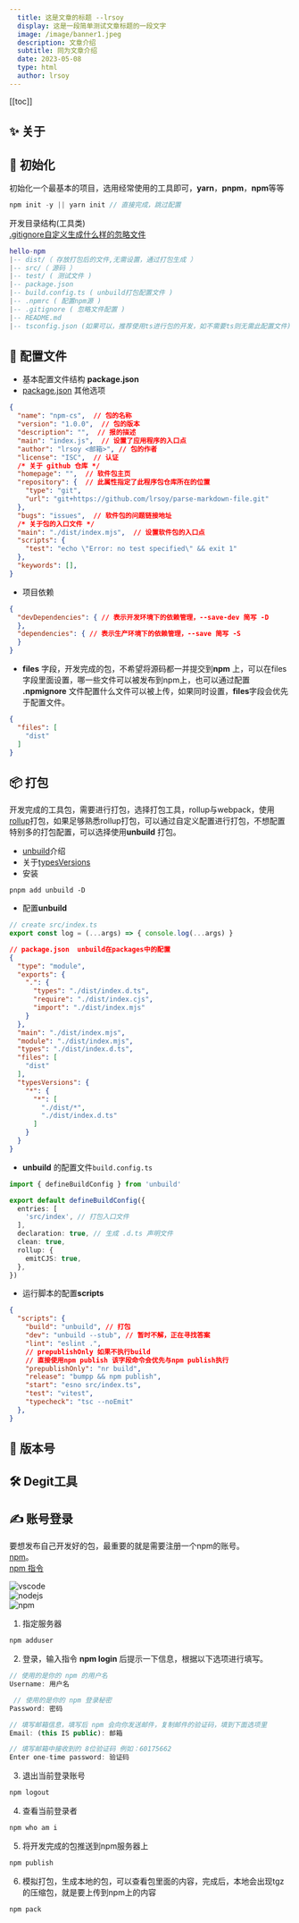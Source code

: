 ```yaml
---
  title: 这是文章的标题 --lrsoy
  display: 这是一段简单测试文章标题的一段文字
  image: /image/banner1.jpeg
  description: 文章介绍
  subtitle: 同为文章介绍
  date: 2023-05-08
  type: html
  author: lrsoy
---
```


[[toc]]


## :sparkles: 关于

## :broom: 初始化
初始化一个最基本的项目，选用经常使用的工具即可，**yarn**，**pnpm**，**npm**等等
```js
npm init -y || yarn init // 直接完成，跳过配置
```

开发目录结构(工具类)  
[.gitignore自定义生成什么样的忽略文件](https://www.toptal.com/developers/gitignore)
```lua  
hello-npm
|-- dist/（ 存放打包后的文件,无需设置，通过打包生成 ）
|-- src/（ 源码 ）
|-- test/ ( 测试文件 )
|-- package.json
|-- build.config.ts ( unbuild打包配置文件 )
|-- .npmrc ( 配置npm源 )
|-- .gitignore ( 忽略文件配置 )
|-- README.md
|-- tsconfig.json (如果可以，推荐使用ts进行包的开发，如不需要ts则无需此配置文件)
```

## :open_file_folder: 配置文件
* 基本配置文件结构 **package.json**
* [package.json](http://nodejs.cn/learn/the-package-json-guide) 其他选项

```json
{
  "name": "npm-cs",  // 包的名称
  "version": "1.0.0",  // 包的版本
  "description": "",  // 报的描述
  "main": "index.js",  // 设置了应用程序的入口点
  "author": "lrsoy <邮箱>", // 包的作者
  "license": "ISC",  // 认证
  /* 关于 github 仓库 */
  "homepage": "",  // 软件包主页
  "repository": {  // 此属性指定了此程序包仓库所在的位置
    "type": "git", 
    "url": "git+https://github.com/lrsoy/parse-markdown-file.git"  
  },
  "bugs": "issues",  // 软件包的问题链接地址
  /* 关于包的入口文件 */
  "main": "./dist/index.mjs",  // 设置软件包的入口点
  "scripts": {
    "test": "echo \"Error: no test specified\" && exit 1"
  },
  "keywords": [],
}

```

* 项目依赖
```json
{
  "devDependencies": { // 表示开发环境下的依赖管理，--save-dev 简写 -D
  },
  "dependencies": { // 表示生产环境下的依赖管理，--save 简写 -S
  }
}
```
* **files** 字段，开发完成的包，不希望将源码都一并提交到**npm** 上，可以在files字段里面设置，哪一些文件可以被发布到npm上，也可以通过配置 **.npmignore** 文件配置什么文件可以被上传，如果同时设置，**files**字段会优先于配置文件。
```json
{  
  "files": [
    "dist"
  ]
}
```
## :package: 打包
开发完成的工具包，需要进行打包，选择打包工具，rollup与webpack，使用[rollup](https://rollupjs.org/guide/en/)打包，如果足够熟悉rollup打包，可以通过自定义配置进行打包，不想配置特别多的打包配置，可以选择使用**unbuild** 打包。  
* [unbuild](https://github.com/unjs/unbuild)介绍
* 关于[typesVersions](https://www.typescriptlang.org/docs/handbook/declaration-files/publishing.html) 
* 安装
```
pnpm add unbuild -D
```
* 配置**unbuild**
```ts
// create src/index.ts
export const log = (...args) => { console.log(...args) }
```
```json
// package.json  unbuild在packages中的配置
{
  "type": "module",
  "exports": {
    ".": {
      "types": "./dist/index.d.ts",
      "require": "./dist/index.cjs",
      "import": "./dist/index.mjs"
    }
  },
  "main": "./dist/index.mjs",
  "module": "./dist/index.mjs",
  "types": "./dist/index.d.ts",
  "files": [
    "dist"
  ],
  "typesVersions": {
    "*": {
      "*": [
        "./dist/*",
        "./dist/index.d.ts"
      ]
    }
  }
}
```

* **unbuild** 的配置文件`build.config.ts`
```ts
import { defineBuildConfig } from 'unbuild'

export default defineBuildConfig({
  entries: [
    'src/index', // 打包入口文件
  ],
  declaration: true, // 生成 .d.ts 声明文件
  clean: true,
  rollup: {
    emitCJS: true,
  },
})

```

* 运行脚本的配置**scripts**  

```json
{
  "scripts": {
    "build": "unbuild", // 打包
    "dev": "unbuild --stub", // 暂时不解，正在寻找答案
    "lint": "eslint .",
    // prepublishOnly 如果不执行build 
    // 直接使用npm publish 该字段命令会优先与npm publish执行
    "prepublishOnly": "nr build",
    "release": "bumpp && npm publish",
    "start": "esno src/index.ts",
    "test": "vitest",
    "typecheck": "tsc --noEmit"
  },
}
```

## :safety_pin: 版本号

## :hammer_and_wrench: Degit工具 


## :writing_hand: 账号登录 

要想发布自己开发好的包，最重要的就是需要注册一个npm的账号。  
[npm](https://www.npmjs.com/signup)。  
[npm 指令](https://docs.npmjs.com/cli/v8/commands)

![vscode](https://img.shields.io/badge/vscode-v1.56.2-blue)  
![nodejs](https://img.shields.io/badge/nodejs-v16.17.0-blue)  
![npm](https://img.shields.io/badge/npm-v8.15.0-blue)  

1. 指定服务器
```js
npm adduser
```
2. 登录，输入指令 **npm login** 后提示一下信息，根据以下选项进行填写。
```js
// 使用的是你的 npm 的用户名
Username: 用户名 

 // 使用的是你的 npm 登录秘密
Password: 密码

// 填写邮箱信息，填写后 npm 会向你发送邮件，复制邮件的验证码，填到下面选项里
Email: (this IS public): 邮箱 

// 填写邮箱中接收到的 8位验证码 例如：60175662
Enter one-time password: 验证码
```
3. 退出当前登录账号
```js
npm logout
```
4. 查看当前登录者
```js
npm who am i
```
5. 将开发完成的包推送到npm服务器上
```js
npm publish
```
6. 模拟打包，生成本地的包，可以查看包里面的内容，完成后，本地会出现tgz的压缩包，就是要上传到npm上的内容
```js
npm pack
```


